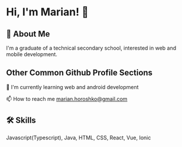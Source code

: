 
# Hi, I'm Marian! 👋


## 🚀 About Me
I'm a graduate of a technical secondary school, interested in web and mobile development.


## Other Common Github Profile Sections
🧠 I'm currently learning web and android development

📫 How to reach me marian.horoshko@gmail.com


## 🛠 Skills
Javascript(Typescript), Java, HTML, CSS, React, Vue, Ionic  

